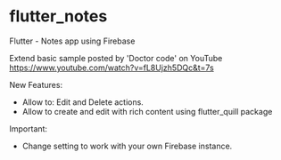 # flutter_notes
Flutter - Notes app using Firebase

Extend basic sample posted by 'Doctor code' on YouTube 
https://www.youtube.com/watch?v=fL8Ujzh5DQc&t=7s

New Features: 
- Allow to: Edit and Delete actions. 
- Allow to create and edit with rich content using flutter_quill package

Important: 
- Change setting to work with your own Firebase instance. 
